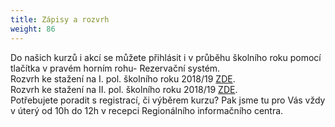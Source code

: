 ```yaml
---
title: Zápisy a rozvrh
weight: 86
---
```

Do našich kurzů i akcí se můžete přihlásit i v průběhu školního roku pomocí tlačítka v pravém horním rohu- Rezervační systém.\
Rozvrh ke stažení na I. pol. školního roku 2018/19 [ZDE](/docs/rozvrh-18-19-vigvam.pdf).\
Rozvrh ke stažení na II. pol. školního roku 2018/19 [ZDE](/docs/rozvrh-18-19-2pol-vigvam.pdf).\
Potřebujete poradit s registrací, či výběrem kurzu? Pak jsme tu pro Vás vždy v úterý od 10h do 12h v recepci Regionálního informačního centra.
